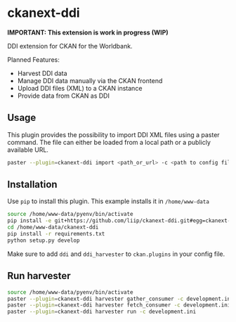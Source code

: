 ckanext-ddi
===========

**IMPORTANT: This extension is work in progress (WIP)**

DDI extension for CKAN for the Worldbank.

Planned Features:

* Harvest DDI data
* Manage DDI data manually via the CKAN frontend
* Upload DDI files (XML) to a CKAN instance
* Provide data from CKAN as DDI

## Usage

This plugin provides the possibility to import DDI XML files using a paster command.
The file can either be loaded from a local path or a publicly available URL.

```bash
paster --plugin=ckanext-ddi import <path_or_url> -c <path to config file>
```

## Installation

Use `pip` to install this plugin. This example installs it in `/home/www-data`

```bash
source /home/www-data/pyenv/bin/activate
pip install -e git+https://github.com/liip/ckanext-ddi.git#egg=ckanext-ddi --src /home/www-data
cd /home/www-data/ckanext-ddi
pip install -r requirements.txt
python setup.py develop
```

Make sure to add `ddi` and `ddi_harvester` to `ckan.plugins` in your config file.

## Run harvester

```bash
source /home/www-data/pyenv/bin/activate
paster --plugin=ckanext-ddi harvester gather_consumer -c development.ini &
paster --plugin=ckanext-ddi harvester fetch_consumer -c development.ini &
paster --plugin=ckanext-ddi harvester run -c development.ini
```
